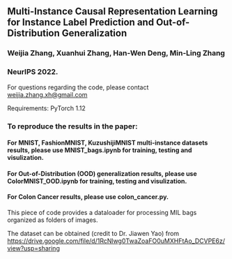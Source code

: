 ## Multi-Instance Causal Representation Learning for Instance Label Prediction and Out-of-Distribution Generalization
### Weijia Zhang, Xuanhui Zhang, Han-Wen Deng, Min-Ling Zhang

### NeurIPS 2022.

For questions regarding the code, please contact weijia.zhang.xh@gmail.com

Requirements: PyTorch 1.12

### To reproduce the results in the paper:

#### For MNIST, FashionMNIST, KuzushijiMNIST multi-instance datasets results, please use MNIST_bags.ipynb for training, testing and visulization.


#### For Out-of-Distribution (OOD) generalization results, please use ColorMNIST_OOD.ipynb for training, testing and visulization.


#### For Colon Cancer results, please use colon_cancer.py. 
This piece of code provides a dataloader for processing MIL bags organized as folders of images.

The dataset can be obtained (credit to Dr. Jiawen Yao) from https://drive.google.com/file/d/1RcNlwg0TwaZoaFO0uMXHFtAo_DCVPE6z/view?usp=sharing
